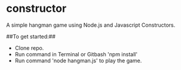 # constructor

A simple hangman game using Node.js and Javascript Constructors. 

##To get started:##
* Clone repo.
* Run command in Terminal or Gitbash 'npm install'
* Run command 'node hangman.js' to play the game. 


